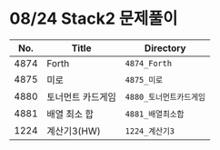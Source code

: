 # 08/24 Stack2 문제풀이

| No.  | Title             | Directory               |
| ---- | ----------------- | ----------------------- |
| 4874 | Forth             | `4874_Forth`            |
| 4875 | 미로              | `4875_미로`             |
| 4880 | 토너먼트 카드게임 | `4880_토너먼트카드게임` |
| 4881 | 배열 최소 합      | `4881_배열최소합`       |
| 1224 | 계산기3(HW)       | `1224_계산기3`          |

